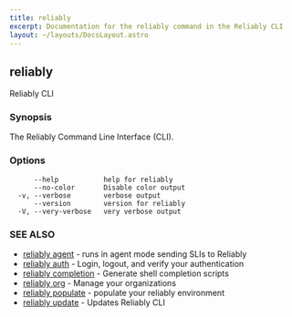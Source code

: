 ```yaml
---
title: reliably
excerpt: Documentation for the reliably command in the Reliably CLI
layout: ~/layouts/DocsLayout.astro
---
```

## reliably

Reliably CLI

### Synopsis

The Reliably Command Line Interface (CLI).

### Options

```
      --help           help for reliably
      --no-color       Disable color output
  -v, --verbose        verbose output
      --version        version for reliably
  -V, --very-verbose   very verbose output
```

### SEE ALSO

* [reliably agent](/docs/reference/cli/reliably_agent/)	 - runs in agent mode sending SLIs to Reliably
* [reliably auth](/docs/reference/cli/reliably_auth/)	 - Login, logout, and verify your authentication
* [reliably completion](/docs/reference/cli/reliably_completion/)	 - Generate shell completion scripts
* [reliably org](/docs/reference/cli/reliably_org/)	 - Manage your organizations
* [reliably populate](/docs/reference/cli/reliably_populate/)	 - populate your reliably environment
* [reliably update](/docs/reference/cli/reliably_update/)	 - Updates Reliably CLI

